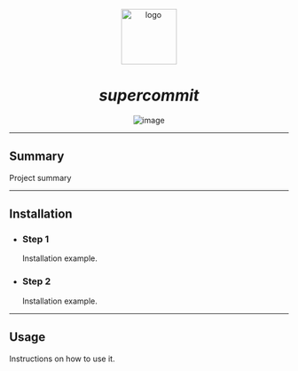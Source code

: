 
<p align="center">
<img src="https://github.githubassets.com/images/modules/logos_page/GitHub-Mark.png" alt="logo" width="100px">

<h1 align="center"><i>supercommit</i></h1>

</p>

<p align="center">
<img src="https://img.shields.io/badge/Code-technology-informational?style=flat&logo=technology&logoColor=white&color=2bbc8a" alt="image" />

</p>

---

## Summary

Project summary

---

## Installation

- ### Step 1

    Installation example.

- ### Step 2

    Installation example.

---

## Usage

Instructions on how to use it.

